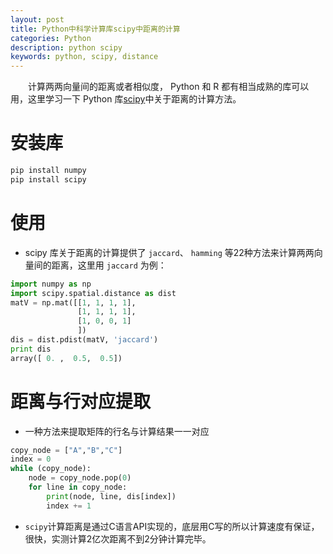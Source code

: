 ```yaml
---
layout: post
title: Python中科学计算库scipy中距离的计算
categories: Python
description: python scipy
keywords: python, scipy, distance
---
```


　　计算两两向量间的距离或者相似度， Python 和 R 都有相当成熟的库可以用，这里学习一下 Python 库[scipy][1]中关于距离的计算方法。


# 安装库

```bash
pip install numpy
pip install scipy
```

# 使用

* scipy 库关于距离的计算提供了 `jaccard`、 `hamming` 等22种方法来计算两两向量间的距离，这里用 `jaccard` 为例：

```python
import numpy as np
import scipy.spatial.distance as dist
matV = np.mat([[1, 1, 1, 1],
               [1, 1, 1, 1],
               [1, 0, 0, 1]
               ])
dis = dist.pdist(matV, 'jaccard')
print dis
array([ 0. ,  0.5,  0.5])
```


# 距离与行对应提取

* 一种方法来提取矩阵的行名与计算结果一一对应

```python
copy_node = ["A","B","C"]
index = 0
while (copy_node):
    node = copy_node.pop(0)
    for line in copy_node:
        print(node, line, dis[index])
        index += 1
```

* `scipy`计算距离是通过C语言API实现的，底层用C写的所以计算速度有保证，很快，实测计算2亿次距离不到2分钟计算完毕。





[1]: http://www.scipy.org/